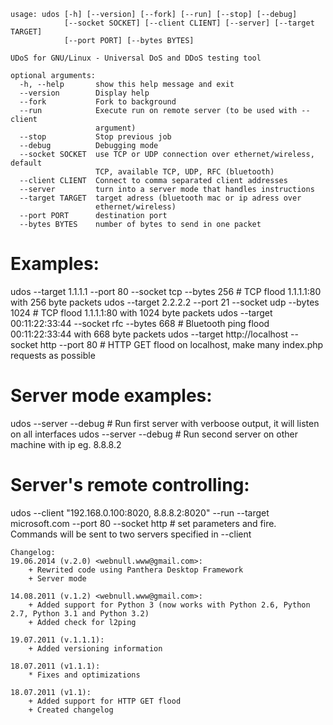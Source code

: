 ```
usage: udos [-h] [--version] [--fork] [--run] [--stop] [--debug]
            [--socket SOCKET] [--client CLIENT] [--server] [--target TARGET]
            [--port PORT] [--bytes BYTES]

UDoS for GNU/Linux - Universal DoS and DDoS testing tool

optional arguments:
  -h, --help       show this help message and exit
  --version        Display help
  --fork           Fork to background
  --run            Execute run on remote server (to be used with --client
                   argument)
  --stop           Stop previous job
  --debug          Debugging mode
  --socket SOCKET  use TCP or UDP connection over ethernet/wireless, default
                   TCP, available TCP, UDP, RFC (bluetooth)
  --client CLIENT  Connect to comma separated client addresses
  --server         turn into a server mode that handles instructions
  --target TARGET  target adress (bluetooth mac or ip adress over
                   ethernet/wireless)
  --port PORT      destination port
  --bytes BYTES    number of bytes to send in one packet
```

Examples:
==============

udos --target 1.1.1.1 --port 80 --socket tcp --bytes 256 # TCP flood 1.1.1.1:80 with 256 byte packets
udos --target 2.2.2.2 --port 21 --socket udp --bytes 1024 # TCP flood 1.1.1.1:80 with 1024 byte packets
udos --target 00:11:22:33:44  --socket rfc --bytes 668 # Bluetooth ping flood 00:11:22:33:44 with 668 byte packets
udos --target http://localhost  --socket http --port 80  # HTTP GET flood on localhost, make many index.php requests as possible

Server mode examples:
==============
udos --server --debug # Run first server with verboose output, it will listen on all interfaces
udos --server --debug # Run second server on other machine with ip eg. 8.8.8.2

Server's remote controlling:
==============
udos --client "192.168.0.100:8020, 8.8.8.2:8020" --run --target microsoft.com --port 80 --socket http  # set parameters and fire. Commands will be sent to two servers specified in --client


```
Changelog:
19.06.2014 (v.2.0) <webnull.www@gmail.com>:
    + Rewrited code using Panthera Desktop Framework
    + Server mode

14.08.2011 (v.1.2) <webnull.www@gmail.com>:
    + Added support for Python 3 (now works with Python 2.6, Python 2.7, Python 3.1 and Python 3.2)
    + Added check for l2ping

19.07.2011 (v.1.1.1):
    + Added versioning information

18.07.2011 (v1.1.1):
    * Fixes and optimizations

18.07.2011 (v1.1):
    + Added support for HTTP GET flood
    + Created changelog
```
